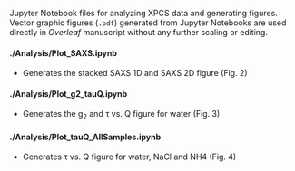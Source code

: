 
Jupyter Notebook files for analyzing XPCS data and generating figures. Vector graphic figures (`.pdf`) generated from Jupyter Notebooks are used directly in *Overleaf* manuscript without any further scaling or editing.

#### ./Analysis/Plot_SAXS.ipynb
* Generates the stacked SAXS 1D and SAXS 2D figure (Fig. 2)

#### ./Analysis/Plot_g2_tauQ.ipynb
* Generates the g<sub>2</sub> and τ vs. Q figure for water (Fig. 3)

#### ./Analysis/Plot_tauQ_AllSamples.ipynb
* Generates τ vs. Q figure for water, NaCl and NH4 (Fig. 4)
